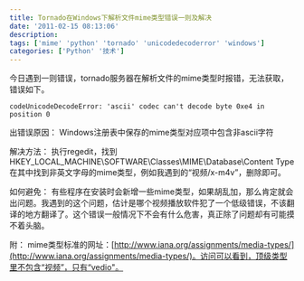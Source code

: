 ```yaml
---
title: Tornado在Windows下解析文件mime类型错误一则及解决
date: '2011-02-15 08:13:06'
description: 
tags: ['mime' 'python' 'tornado' 'unicodedecoderror' 'windows']
categories: ['Python' '技术']
---
```


今日遇到一则错误，tornado服务器在解析文件的mime类型时报错，无法获取，错误如下。

    codeUnicodeDecodeError: 'ascii' codec can't decode byte 0xe4 in position 0

出错误原因：
Windows注册表中保存的mime类型对应项中包含非ascii字符

解决方法：
执行regedit，找到
HKEY_LOCAL_MACHINE\SOFTWARE\Classes\MIME\Database\Content Type
在其中找到非英文字母的mime类型，例如我遇到的“视频/x-m4v”，删除即可。

如何避免：
有些程序在安装时会新增一些mime类型，如果胡乱加，那么肯定就会出问题。我遇到的这个问题，估计是哪个视频播放软件犯了一个低级错误，不该翻译的地方翻译了。这个错误一般情况下不会有什么危害，真正除了问题却有可能摸不着头脑。

附：
mime类型标准的网址：[http://www.iana.org/assignments/media-types/](http://www.iana.org/assignments/media-types/)。访问可以看到，顶级类型里不包含“视频”，只有“vedio"。
